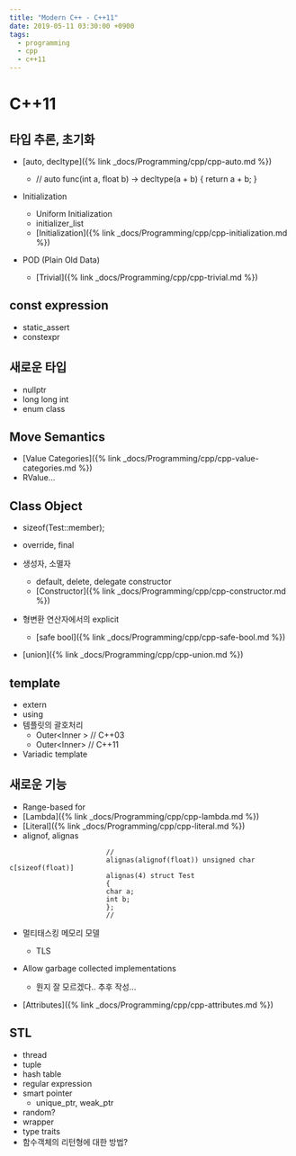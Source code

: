 ```yaml
---
title: "Modern C++ - C++11"
date: 2019-05-11 03:30:00 +0900
tags:
  - programming
  - cpp
  - c++11
---
```


C++11
===

타입 추론, 초기화
---
* [auto, decltype]({% link _docs/Programming/cpp/cpp-auto.md %})
	* // auto func(int a, float b) -> decltype(a + b) { return a + b; }

* Initialization
	* Uniform Initialization
	* initializer_list
	* [Initialization]({% link _docs/Programming/cpp/cpp-initialization.md %})

* POD (Plain Old Data)
	* [Trivial]({% link _docs/Programming/cpp/cpp-trivial.md %})


const expression
---
* static_assert
* constexpr


새로운 타입
---
* nullptr
* long long int
* enum class


Move Semantics
---
* [Value Categories]({% link _docs/Programming/cpp/cpp-value-categories.md %})
* RValue...


Class Object
---
* sizeof(Test::member);
* override, final
* 생성자, 소멸자
	* default, delete, delegate constructor
	* [Constructor]({% link _docs/Programming/cpp/cpp-constructor.md %})


* 형변환 연산자에서의 explicit
	* [safe bool]({% link _docs/Programming/cpp/cpp-safe-bool.md %})

* [union]({% link _docs/Programming/cpp/cpp-union.md %})


template
---
* extern
* using
* 템플릿의 괄호처리
	* Outer<Inner<int> > // C++03
	* Outer<Inner<int>> // C++11
* Variadic template


새로운 기능
---
* Range-based for
* [Lambda]({% link _docs/Programming/cpp/cpp-lambda.md %})
* [Literal]({% link _docs/Programming/cpp/cpp-literal.md %})
* alignof, alignas
```
						//
						alignas(alignof(float)) unsigned char c[sizeof(float)]
						alignas(4) struct Test
						{
						char a;
						int b;
						};
						//
```

* 멀티태스킹 메모리 모델
	* TLS

* Allow garbage collected implementations
	* 뭔지 잘 모르겠다.. 추후 작성...

* [Attributes]({% link _docs/Programming/cpp/cpp-attributes.md %})


STL
---

* thread
* tuple
* hash table
* regular expression
* smart pointer
	* unique_ptr, weak_ptr
* random?
* wrapper
* type traits
* 함수객체의 리턴형에 대한 방법?

